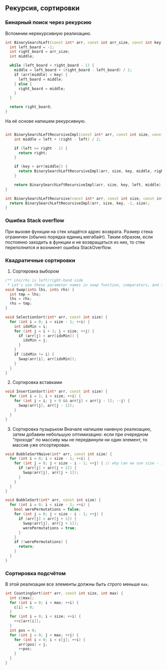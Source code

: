 ## Рекурсия, сортировки

### Бинарный поиск через рекурсию

Вспомним нерекурсивную реализацию.

```C++
int BinarySearchLeft(const int* arr, const int arr_size, const int key) {
  int left_board = -1;
  int right_board = arr_size;
  int middle;

  while (left_board < right_board - 1) {
    middle = left_board + (right_board - left_board) / 2;
    if (arr[middle] < key) {
      left_board = middle;
    } else {
      right_board = middle;
    }
  }

  return right_board;
}
```

На её основе напишем рекурсивную.

```C++

int BinarySearchLeftRecursiveImpl(const int* arr, const int size, const int key, const int left, const int right) {
    int middle = left + (right - left) / 2;

    if (left >= right - 1) {
      return right;
    }

    if (key > arr[middle]) {
      return BinarySearchLeftRecursiveImpl(arr, size, key, middle, right);
    }

    return BinarySearchLeftRecursiveImpl(arr, size, key, left, middle);
}

int BinarySearchLeftRecursive(const int* arr, const int size, const int key) {
  return BinarySearchLeftRecursiveImpl(arr, size, key, -1, size);
}
```
### Ошибка Stack overflow

При вызове функции на стек кладётся адрес возврата. Размер стека ограничен (обычно порядка единиц мегабайт). 
Таким образом, если постоянно заходить в функции и не возвращаться из них, то стек переполнится и возникнет ошибка StackOverflow.

### Квадратичные сортировки

1. Сортировка выбором
```C++
/** Lhs/rhs is left/right-hand side
 * Let's use these parameter names in swap function, comparators, and similar taking two arguments **/
void Swap(int& lhs, int& rhs) {
  int tmp = lhs;
  lhs = rhs;
  rhs = tmp;
}

void SelectionSort(int* arr, const int size) {
  for (int i = 0; i < size - 1; ++i) {
    int idxMin = i;
    for (int j = i + 1; j < size; ++j) {
      if (arr[j] < arr[idxMin]) {
        idxMin = j;
      }
    }
    if (idxMin != i) {
      Swap(arr[i], arr[idxMin]);
    }
  }
}
```
2. Сортировка вставками
```C++
void InsertionSort(int* arr, const int size) {
  for (int i = 1; i < size; ++i) {
    for (int j = i; j > 0 && arr[j] < arr[j - 1]; --j) {
      Swap(arr[j], arr[j - 1]);
    }
  }
}
```
3. Сортировка пузырьком
Вначале напишем наивную реализацию, затем добавим небольшую оптимизацию: если при очередном "проходе" по массиву мы не передвинули ни один элемент, то массив уже отсортирован.

```C++
void BubbleSortNaive(int* arr, const int size) {
  for (int i = 0; i < size - 1; ++i) {
    for (int j = 0; j < size - i - 1; ++j) { // why can we use size - i - 1?
      if (arr[j] > arr[j + 1]) {
        Swap(arr[j], arr[j + 1]);
      }
    }
  }
}

void BubbleSort(int* arr, const int size) {
  for (int i = 0; i < size - 1; ++i) {
    bool werePermutations = false;
    for (int j = 0; j < size - i - 1; ++j) {
      if (arr[j] > arr[j + 1]) {
        Swap(arr[j], arr[j + 1]);
        werePermutations = true;
      }
    }
    if (!werePermutations) {
      return;
    }
  }
}
```

### Сортировка подсчётом
В этой реализации все элементы должны быть строго меньше `max`.

```C++
int CountingSort(int* arr, const int size, int max) {
  int c[max];
  for (int i = 0; i < max; ++i) {
    c[i] = 0;
  }
  for (int i = 0; i < size; ++i) {
    ++c[arr[i]];
  }
  int pos = 0;
  for (int j = 0; j < max; ++j) {
    for (int i = 0; i < c[j]; ++i) {
      arr[pos] = j;
      ++pos;
    }
  }
}

```
